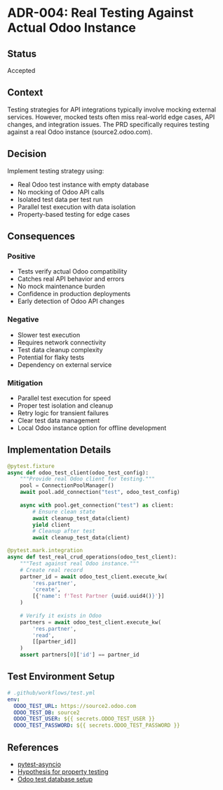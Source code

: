 # ADR-004: Real Testing Against Actual Odoo Instance

## Status
Accepted

## Context
Testing strategies for API integrations typically involve mocking external services. However, mocked tests often miss real-world edge cases, API changes, and integration issues. The PRD specifically requires testing against a real Odoo instance (source2.odoo.com).

## Decision
Implement testing strategy using:
- Real Odoo test instance with empty database
- No mocking of Odoo API calls
- Isolated test data per test run
- Parallel test execution with data isolation
- Property-based testing for edge cases

## Consequences

### Positive
- Tests verify actual Odoo compatibility
- Catches real API behavior and errors
- No mock maintenance burden
- Confidence in production deployments
- Early detection of Odoo API changes

### Negative
- Slower test execution
- Requires network connectivity
- Test data cleanup complexity
- Potential for flaky tests
- Dependency on external service

### Mitigation
- Parallel test execution for speed
- Proper test isolation and cleanup
- Retry logic for transient failures
- Clear test data management
- Local Odoo instance option for offline development

## Implementation Details

```python
@pytest.fixture
async def odoo_test_client(odoo_test_config):
    """Provide real Odoo client for testing."""
    pool = ConnectionPoolManager()
    await pool.add_connection("test", odoo_test_config)
    
    async with pool.get_connection("test") as client:
        # Ensure clean state
        await cleanup_test_data(client)
        yield client
        # Cleanup after test
        await cleanup_test_data(client)

@pytest.mark.integration
async def test_real_crud_operations(odoo_test_client):
    """Test against real Odoo instance."""
    # Create real record
    partner_id = await odoo_test_client.execute_kw(
        'res.partner',
        'create',
        [{'name': f'Test Partner {uuid.uuid4()}'}]
    )
    
    # Verify it exists in Odoo
    partners = await odoo_test_client.execute_kw(
        'res.partner',
        'read',
        [[partner_id]]
    )
    assert partners[0]['id'] == partner_id
```

## Test Environment Setup

```yaml
# .github/workflows/test.yml
env:
  ODOO_TEST_URL: https://source2.odoo.com
  ODOO_TEST_DB: source2
  ODOO_TEST_USER: ${{ secrets.ODOO_TEST_USER }}
  ODOO_TEST_PASSWORD: ${{ secrets.ODOO_TEST_PASSWORD }}
```

## References
- [pytest-asyncio](https://github.com/pytest-dev/pytest-asyncio)
- [Hypothesis for property testing](https://hypothesis.works/)
- [Odoo test database setup](https://www.odoo.com/documentation/17.0/developer/reference/testing.html)